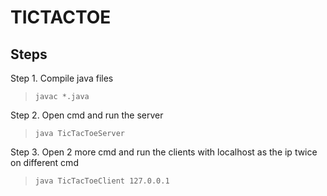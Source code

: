 # TICTACTOE


## Steps
Step 1. Compile java files

> `javac *.java`

Step 2. Open cmd and run the server

> `java TicTacToeServer`

Step 3. Open 2 more cmd and run the clients with localhost as the ip twice on different cmd

> `java TicTacToeClient 127.0.0.1`

